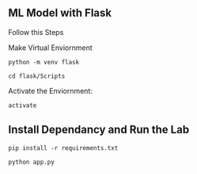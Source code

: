 ## ML Model with Flask

Follow this Steps

Make Virtual Enviornment
```
python -m venv flask

cd flask/Scripts
```
Activate the Enviornment:
```
activate
```

## Install Dependancy and Run the Lab
```
pip install -r requirements.txt

python app.py
```
